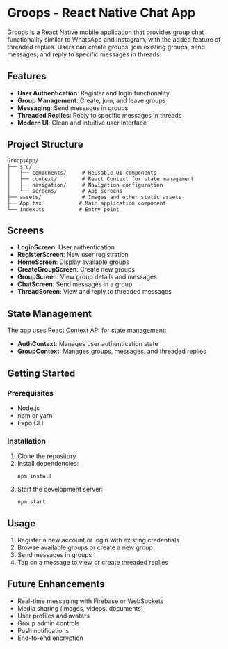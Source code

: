 # Groops - React Native Chat App

Groops is a React Native mobile application that provides group chat functionality similar to WhatsApp and Instagram, with the added feature of threaded replies. Users can create groups, join existing groups, send messages, and reply to specific messages in threads.

## Features

- **User Authentication**: Register and login functionality
- **Group Management**: Create, join, and leave groups
- **Messaging**: Send messages in groups
- **Threaded Replies**: Reply to specific messages in threads
- **Modern UI**: Clean and intuitive user interface

## Project Structure

```
GroopsApp/
├── src/
│   ├── components/     # Reusable UI components
│   ├── context/        # React Context for state management
│   ├── navigation/     # Navigation configuration
│   └── screens/        # App screens
├── assets/             # Images and other static assets
├── App.tsx            # Main application component
└── index.ts           # Entry point
```

## Screens

- **LoginScreen**: User authentication
- **RegisterScreen**: New user registration
- **HomeScreen**: Display available groups
- **CreateGroupScreen**: Create new groups
- **GroupScreen**: View group details and messages
- **ChatScreen**: Send messages in a group
- **ThreadScreen**: View and reply to threaded messages

## State Management

The app uses React Context API for state management:

- **AuthContext**: Manages user authentication state
- **GroupContext**: Manages groups, messages, and threaded replies

## Getting Started

### Prerequisites

- Node.js
- npm or yarn
- Expo CLI

### Installation

1. Clone the repository
2. Install dependencies:
   ```
   npm install
   ```
3. Start the development server:
   ```
   npm start
   ```

## Usage

1. Register a new account or login with existing credentials
2. Browse available groups or create a new group
3. Send messages in groups
4. Tap on a message to view or create threaded replies

## Future Enhancements

- Real-time messaging with Firebase or WebSockets
- Media sharing (images, videos, documents)
- User profiles and avatars
- Group admin controls
- Push notifications
- End-to-end encryption